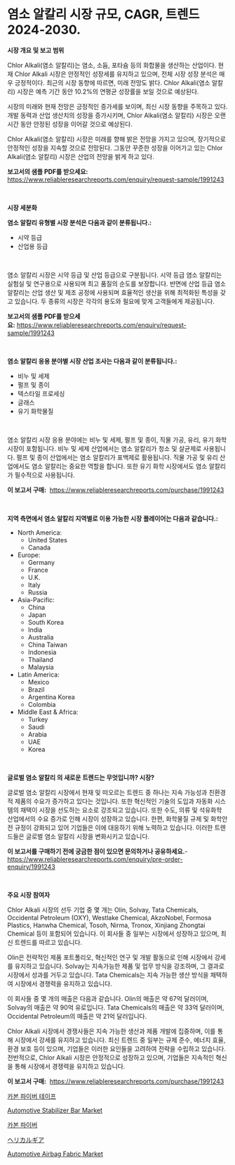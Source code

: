 <p><h1>염소 알칼리 시장 규모, CAGR, 트렌드 2024-2030.</h1></p><p><strong>시장 개요 및 보고 범위</strong></p>
<p><p>Chlor Alkali(염소 알칼리)는 염소, 소듐, 포타슘 등의 화합물을 생산하는 산업이다. 현재 Chlor Alkali 시장은 안정적인 성장세를 유지하고 있으며, 전체 시장 성장 분석은 매우 긍정적이다. 최근의 시장 동향에 따르면, 미래 전망도 밝다. Chlor Alkali(염소 알칼리) 시장은 예측 기간 동안 10.2%의 연평균 성장률을 보일 것으로 예상된다. </p><p>시장의 미래와 현재 전망은 긍정적인 증가세를 보이며, 최신 시장 동향을 주목하고 있다. 개발 동력과 산업 생산치의 성장을 증가시키며, Chlor Alkali(염소 알칼리) 시장은 오랜 시간 동안 안정된 성장을 이어갈 것으로 예상된다.</p><p>Chlor Alkali(염소 알칼리) 시장은 미래를 향해 밝은 전망을 가지고 있으며, 장기적으로 안정적인 성장을 지속할 것으로 전망된다. 그동안 꾸준한 성장을 이어가고 있는 Chlor Alkali(염소 알칼리) 시장은 산업의 전망을 밝게 하고 있다.</p></p>
<p><strong>보고서의 샘플 PDF를 받으세요:</strong> <a href="https://www.reliableresearchreports.com/enquiry/request-sample/1991243">https://www.reliableresearchreports.com/enquiry/request-sample/1991243</a></p>
<p>&nbsp;</p>
<p><strong>시장 세분화</strong></p>
<p><strong>염소 알칼리 유형별 시장 분석은 다음과 같이 분류됩니다.:</strong></p>
<p><ul><li>시약 등급</li><li>산업용 등급</li></ul></p>
<p>&nbsp;</p>
<p><p>염소 알칼리 시장은 시약 등급 및 산업 등급으로 구분됩니다. 시약 등급 염소 알칼리는 실험실 및 연구용으로 사용되며 최고 품질의 순도를 보장합니다. 반면에 산업 등급 염소 알칼리는 산업 생산 및 제조 공정에 사용되며 효율적인 생산을 위해 최적화된 특성을 갖고 있습니다. 두 종류의 시장은 각각의 용도와 필요에 맞게 고객들에게 제공됩니다.</p></p>
<p><strong>보고서의 샘플 PDF를 받으세요:</strong>&nbsp;<a href="https://www.reliableresearchreports.com/enquiry/request-sample/1991243">https://www.reliableresearchreports.com/enquiry/request-sample/1991243</a></p>
<p>&nbsp;</p>
<p><strong> 염소 알칼리 응용 분야별 시장 산업 조사는 다음과 같이 분류됩니다.:</strong></p>
<p><ul><li>비누 및 세제</li><li>펄프 및 종이</li><li>텍스타일 프로세싱</li><li>글래스</li><li>유기 화학물질</li></ul></p>
<p>&nbsp;</p>
<p><p>염소 알칼리 시장 응용 분야에는 비누 및 세제, 펄프 및 종이, 직물 가공, 유리, 유기 화학 시장이 포함됩니다. 비누 및 세제 산업에서는 염소 알칼리가 청소 및 살균제로 사용됩니다. 펄프 및 종이 산업에서는 염소 알칼리가 표백제로 활용됩니다. 직물 가공 및 유리 산업에서도 염소 알칼리는 중요한 역할을 합니다. 또한 유기 화학 시장에서도 염소 알칼리가 필수적으로 사용됩니다.</p></p>
<p><strong>이 보고서 구매:</strong>&nbsp; <a href="https://www.reliableresearchreports.com/purchase/1991243">https://www.reliableresearchreports.com/purchase/1991243</a></p>
<p>&nbsp;</p>
<p><strong>지역 측면에서 염소 알칼리 지역별로 이용 가능한 시장 플레이어는 다음과 같습니다.:</strong></p>
<p><ul>
    <li>
        North America:
        <ul>
            <li>United States</li>
            <li>Canada</li>
        </ul>
    </li>
    <li>
        Europe:
        <ul>
            <li>Germany</li>
            <li>France</li>
            <li>U.K.</li>
            <li>Italy</li>
            <li>Russia</li>
        </ul>
    </li>
    <li>
        Asia-Pacific:
        <ul>
            <li>China</li>
            <li>Japan</li>
            <li>South Korea</li>
            <li>India</li>
            <li>Australia</li>
            <li>China Taiwan</li>
            <li>Indonesia</li>
            <li>Thailand</li>
            <li>Malaysia</li>
        </ul>
    </li>
    <li>
        Latin America:
        <ul>
            <li>Mexico</li>
            <li>Brazil</li>
            <li>Argentina Korea</li>
            <li>Colombia</li>
        </ul>
    </li>
    <li>
        Middle East & Africa:
        <ul>
            <li>Turkey</li>
            <li>Saudi</li>
            <li>Arabia</li>
            <li>UAE</li>
            <li>Korea</li>
        </ul>
    </li>
    </ul></p>
<p>&nbsp;</p>
<p><strong>글로벌 염소 알칼리 의 새로운 트렌드는 무엇입니까? 시장?</strong></p>
<p><p>글로벌 염소 알칼리 시장에서 현재 및 떠오르는 트렌드 중 하나는 지속 가능성과 친환경적 제품의 수요가 증가하고 있다는 것입니다. 또한 혁신적인 기술의 도입과 자동화 시스템의 채택이 시장을 선도하는 요소로 강조되고 있습니다. 또한 수도, 의류 및 석유화학 산업에서의 수요 증가로 인해 시장이 성장하고 있습니다. 한편, 화학물질 규제 및 화학안전 규정이 강화되고 있어 기업들은 이에 대응하기 위해 노력하고 있습니다. 이러한 트렌드들은 글로벌 염소 알칼리 시장을 변화시키고 있습니다.</p></p>
<p><strong>이 보고서를 구매하기 전에 궁금한 점이 있으면 문의하거나 공유하세요.</strong>- <a href="https://www.reliableresearchreports.com/enquiry/pre-order-enquiry/1991243">https://www.reliableresearchreports.com/enquiry/pre-order-enquiry/1991243</a></p>
<p>&nbsp;</p>
<p><strong>주요 시장 참여자</strong></p>
<p><p>Chlor Alkali 시장의 선두 기업 중 몇 개는 Olin, Solvay, Tata Chemicals, Occidental Petroleum (OXY), Westlake Chemical, AkzoNobel, Formosa Plastics, Hanwha Chemical, Tosoh, Nirma, Tronox, Xinjiang Zhongtai Chemical 등이 포함되어 있습니다. 이 회사들 중 일부는 시장에서 성장하고 있으며, 최신 트렌드를 따르고 있습니다.</p><p>Olin은 전략적인 제품 포트폴리오, 혁신적인 연구 및 개발 활동으로 인해 시장에서 강세를 유지하고 있습니다. Solvay는 지속가능한 제품 및 업무 방식을 강조하며, 그 결과로 시장에서 성과를 거두고 있습니다. Tata Chemicals는 지속 가능한 생산 방식을 채택하여 시장에서 경쟁력을 유지하고 있습니다.</p><p>이 회사들 중 몇 개의 매출은 다음과 같습니다. Olin의 매출은 약 67억 달러이며, Solvay의 매출은 약 90억 유로입니다. Tata Chemicals의 매출은 약 33억 달러이며, Occidental Petroleum의 매출은 약 21억 달러입니다.</p><p>Chlor Alkali 시장에서 경쟁사들은 지속 가능한 생산과 제품 개발에 집중하며, 이를 통해 시장에서 강세를 유지하고 있습니다. 최신 트렌드 중 일부는 규제 준수, 에너지 효율, 환경 보호 등이 있으며, 기업들은 이러한 요인들을 고려하여 전략을 수립하고 있습니다. 전반적으로, Chlor Alkali 시장은 안정적으로 성장하고 있으며, 기업들은 지속적인 혁신을 통해 시장에서 경쟁력을 유지하고 있습니다.</p></p>
<p><strong>이 보고서 구매:</strong>&nbsp;&nbsp;<a href="https://www.reliableresearchreports.com/purchase/1991243">https://www.reliableresearchreports.com/purchase/1991243</a></p>
<p><p><a href="https://github.com/Maeennan456456/Market-Research-Report-List-1/blob/main/93110888573.md">카본 파이버 테이프</a></p><p><a href="https://issuu.com/reportprime-2/docs/automotive-stabilizer-bar-market-size-2030.pptx">Automotive Stabilizer Bar Market</a></p><p><a href="https://github.com/vsap75a286l/Market-Research-Report-List-1/blob/main/12461368572.md">카본 파이버</a></p><p><a href="https://github.com/joaejkdzgyljvo6/Market-Research-Report-List-1/blob/main/82673779369.md">ヘリカルギア</a></p><p><a href="https://issuu.com/reportprime-2/docs/automotive-airbag-fabric-market-size-2030.pptx">Automotive Airbag Fabric Market</a></p></p>
